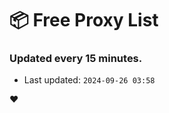# :package: Free Proxy List
### Updated every 15 minutes.

- Last updated: `2024-09-26 03:58`

:heart:

